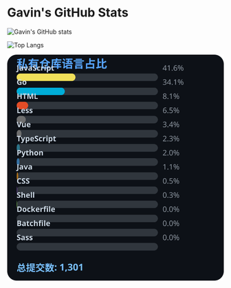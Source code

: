 # Gavin's GitHub Stats

![Gavin's GitHub stats](https://github-readme-stats.vercel.app/api?username=gavinhaydy&show_icons=true&theme=tokyonight)

![Top Langs](https://github-readme-stats.vercel.app/api/top-langs/?username=gavinhaydy&layout=compact)















































































<!-- PRIVATE_STATS_START -->
![私有仓库统计](./.github/private-stats.svg)
<!-- PRIVATE_STATS_END -->














































































